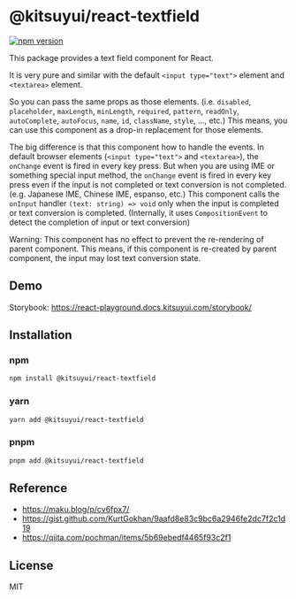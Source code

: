 # @kitsuyui/react-textfield

[![npm version](https://badge.fury.io/js/@kitsuyui%2Freact-textfield.svg)](https://badge.fury.io/js/@kitsuyui%2Freact-textfield)

This package provides a text field component for React.

It is very pure and similar with the default `<input type="text">` element and `<textarea>` element.

So you can pass the same props as those elements. (i.e. `disabled`, `placeholder`, `maxLength`, `minLength`, `required`, `pattern`, `readOnly`, `autoComplete`, `autoFocus`, `name`, `id`, `className`, `style`, ..., etc.)
This means, you can use this component as a drop-in replacement for those elements.

The big difference is that this component how to handle the events.
In default browser elements (`<input type="text">` and `<textarea>`), the `onChange` event is fired in every key press.
But when you are using IME or something special input method, the `onChange` event is fired in every key press even if the input is not completed or text conversion is not completed. (e.g. Japanese IME, Chinese IME, espanso, etc.)
This component calls the `onInput` handler `(text: string) => void` only when the input is completed or text conversion is completed. (Internally, it uses `CompositionEvent` to detect the completion of input or text conversion)

Warning: This component has no effect to prevent the re-rendering of parent component.
This means, if this component is re-created by parent component, the input may lost text conversion state.

## Demo

Storybook: https://react-playground.docs.kitsuyui.com/storybook/

## Installation

### npm

```sh
npm install @kitsuyui/react-textfield
```

### yarn

```sh
yarn add @kitsuyui/react-textfield
```

### pnpm

```sh
pnpm add @kitsuyui/react-textfield
```

## Reference

- https://maku.blog/p/cv6fpx7/
- https://gist.github.com/KurtGokhan/9aafd8e83c9bc6a2946fe2dc7f2c1d19
- https://qiita.com/pochman/items/5b69ebedf4465f93c2f1

## License

MIT
